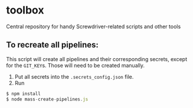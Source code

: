 # toolbox
Central repository for handy Screwdriver-related scripts and other tools

## To recreate all pipelines:
This script will create all pipelines and their corresponding secrets, except for the `GIT_KEY`s. Those will need to be created manually.

1. Put all secrets into the `.secrets_config.json` file.
1. Run
```javascript
$ npm install
$ node mass-create-pipelines.js
```
